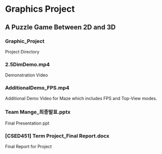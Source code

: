 # Graphics Project
## A Puzzle Game Between 2D and 3D
### Graphic_Project
Project Directory
### 2.5DimDemo.mp4
Demonstration Video
### AdditionalDemo_FPS.mp4
Additional Demo Video for Maze which includes FPS and Top-View modes.
### Team Mange_최종발표.pptx
Final Presentation ppt
### [CSED451] Term Project_Final Report.docx
Final Report for Project
